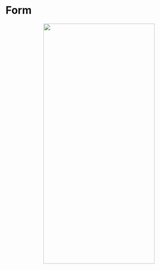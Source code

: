 # Form
<p align="center">
<img src="https://docs.google.com/uc?id=1dU93GPUUBK-AutUeYU7BFGzvGldBoBZe" height="649" width="300">
</p>

```dart

```
